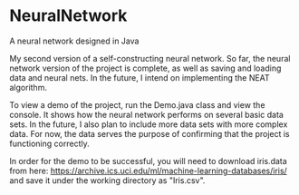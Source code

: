 # NeuralNetwork
A neural network designed in Java

My second version of a self-constructing neural network. So far, the neural network version of the project is complete, as well as saving and loading data and neural nets.
In the future, I intend on implementing the NEAT algorithm.

To view a demo of the project, run the Demo.java class and view the console. It shows how the neural network performs on several basic data sets. In the future, I also plan
to include more data sets with more complex data. For now, the data serves the purpose of confirming that the project is functioning correctly.

In order for the demo to be successful, you will need to download iris.data from here: https://archive.ics.uci.edu/ml/machine-learning-databases/iris/
and save it under the working directory as "Iris.csv".
